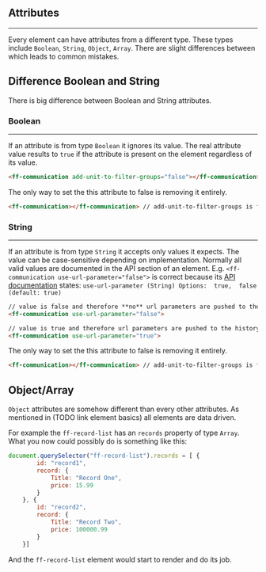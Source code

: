 ## Attributes

---
Every element can have attributes from a different type.
These types include `Boolean`, `String`, `Object`, `Array`. There are slight differences between which leads to common mistakes.

## Difference Boolean and String
There is big difference between Boolean and String attributes.

### Boolean

---
If an attribute is from type `Boolean` it ignores its value. The real attribute value results to `true` if the attribute is present on the element regardless of its value.

````html
<ff-communication add-unit-to-filter-groups="false"></ff-communication> // true because it's a boolean attribute
```` 

The only way to set the this attribute to false is removing it entirely.
````html
<ff-communication></ff-communication> // add-unit-to-filter-groups is false because it's not present on the element
```` 

### String

---
If an attribute is from type `String` it accepts only values it expects. The value can be case-sensitive depending on implementation. Normally all valid values are documented in the API section of an element. 
E.g. `<ff-communication use-url-parameter="false">` is correct because its [API documentation](http://172.22.3.119:8081/documentation/ff-searchbox) states: `use-url-parameter (String) Options:  true,  false (default: true)`

````html
// value is false and therefore **no** url parameters are pushed to the history when a search request succeeds.
<ff-communication use-url-parameter="false">

// value is true and therefore url parameters are pushed to the history when a search request succeeds. 
<ff-communication use-url-parameter="true">  
```` 

The only way to set the this attribute to false is removing it entirely.
````html
<ff-communication></ff-communication> // add-unit-to-filter-groups is false because it's not present on the element
```` 

## Object/Array
`Object` attributes are somehow different than every other attributes. As mentioned in (TODO link element basics) all elements are data driven. 

For example the `ff-record-list` has an `records` property of type `Array`. 
What you now could possibly do is something like this:

````javascript
document.querySelector("ff-record-list").records = [ {
        id: "record1",
        record: {
            Title: "Record One",
            price: 15.99
        }
    }, {
        id: "record2",
        record: {
            Title: "Record Two",
            price: 100000.99
        }
    }]
```` 

And the `ff-record-list` element would start to render and do its job.